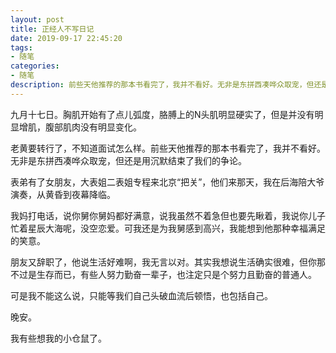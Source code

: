 ```yaml
---
layout: post
title: 正经人不写日记
date: 2019-09-17 22:45:20
tags:
- 随笔
categories:
- 随笔
description: 前些天他推荐的那本书看完了，我并不看好。无非是东拼西凑哗众取宠，但还是用沉默结束了我们的争论
---
```


九月十七日。胸肌开始有了点儿弧度，胳膊上的N头肌明显硬实了，但是并没有明显增肌，腹部肌肉没有明显变化。

老黄要转行了，不知道面试怎么样。前些天他推荐的那本书看完了，我并不看好。无非是东拼西凑哗众取宠，但还是用沉默结束了我们的争论。

表弟有了女朋友，大表姐二表姐专程来北京“把关”，他们来那天，我在后海陪大爷演奏，从黄昏到夜幕降临。

我妈打电话，说你舅你舅妈都好满意，说我虽然不着急但也要先瞅着，我说你儿子忙着星辰大海呢，没空恋爱。可我还是为我舅感到高兴，我能想到他那种幸福满足的笑意。

朋友又辞职了，他说生活好难啊，我无言以对。其实我想说生活确实很难，但你那不过是生存而已，有些人努力勤奋一辈子，也注定只是个努力且勤奋的普通人。

可是我不能这么说，只能等我们自己头破血流后顿悟，也包括自己。

晚安。

我有些想我的小仓鼠了。

